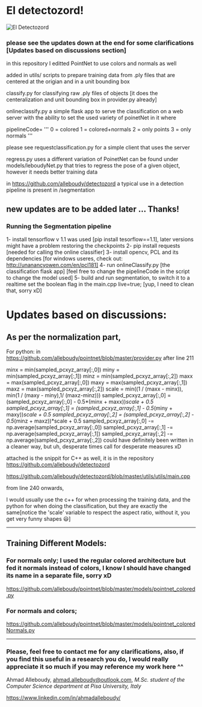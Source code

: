 # El detectozord!
![El Detectozord](https://github.com/alleboudy/pointnet/blob/master/doc/eldetectozord.png?raw=true "El detectoZord")


### please see the updates down at the end for some clarifications [Updates based on discussions section]

in this repository I editted PointNet to use colors and normals as well

added in utils/ scripts to prepare training data from .ply files that are centered at the origian and in a unit bounding box

classify.py for classifying raw .ply files of objects [it does the centeralization and unit bounding box in provider.py already]

onlineclassify.py a simple flask app to serve the classification on a web server with the ability to set the used variety of poinetNet
in it where 

pipelineCode=
'''
0 = colored
1 = colored+normals
2 = only points
3 = only normals
'''

please see requestclassification.py for a simple client that uses the server

regress.py uses a different variation of PoinetNet can be found under models/leboudyNet.py that tries to regress the pose of a given object, however it needs better training data


in https://github.com/alleboudy/detectozord
a typical use in a detection pipeline is present in /segmentation

new updates are to be added later ...
Thanks!
-------


### Running the Segmentation pipeline

1- install tensorflow v 1.1  was used [pip install tesorflow==1.1], later versions might have a problem restoring the checkpoints
2- pip install requests  [needed for calling the online classifier]
3- install opencv, PCL and its dependencies [for windows useres, check out: http://unanancyowen.com/en/pcl181]
4- run onlineClassify.py [the classification flask app] [feel free to change the pipelineCode in the script to change the model used]
5- build and run segmentation, to switch it to a realtime set the boolean flag in the main.cpp live=true; [yup, I need to clean that, sorry xD]




# Updates based on discussions:


## As per the normalization part,
For python: in 
https://github.com/alleboudy/pointnet/blob/master/provider.py
after line 211 


minx = min(sampled_pcxyz_array[:,0])
miny = min(sampled_pcxyz_array[:,1])
minz = min(sampled_pcxyz_array[:,2])
maxx = max(sampled_pcxyz_array[:,0])
maxy = max(sampled_pcxyz_array[:,1])
maxz = max(sampled_pcxyz_array[:,2])
scale = min((1 / (maxx - minx)), min(1 / (maxy - miny),1/ (maxz-minz)))
sampled_pcxyz_array[:,0] = (sampled_pcxyz_array[:,0] - 0.5*(minx + maxx))*scale + 0.5
sampled_pcxyz_array[:,1] = (sampled_pcxyz_array[:,1] - 0.5*(miny + maxy))*scale + 0.5
sampled_pcxyz_array[:,2] = (sampled_pcxyz_array[:,2] - 0.5*(minz + maxz))*scale + 0.5
sampled_pcxyz_array[:,0] -= np.average(sampled_pcxyz_array[:,0])
sampled_pcxyz_array[:,1] -= np.average(sampled_pcxyz_array[:,1])
sampled_pcxyz_array[:,2] -= np.average(sampled_pcxyz_array[:,2])
could have definitely been written in a cleaner way, but uh, desperate times call for desperate measures xD

attached is the snippit for C++ as well, 
it is in the repository 
https://github.com/alleboudy/detectozord

https://github.com/alleboudy/detectozord/blob/master/utils/utils/main.cpp

from line 240 onwards, 

I would usually use the c++ for when processing the training data, and the python for when doing the classification, but they are exactly the same[notice the 'scale' variable to respect the aspect ratio, without it, you get very funny shapes 😃]


------------
## Training Different Models:

### For normals only; I used the regular colored architecture but fed it normals instead of colors, I know I should have changed its name in a separate file, sorry xD

https://github.com/alleboudy/pointnet/blob/master/models/pointnet_colored.py


### For normals and colors;

https://github.com/alleboudy/pointnet/blob/master/models/pointnet_coloredNormals.py

------
### Please, feel free to contact me for any clarifications, also, if you find this useful in a research you do, I would really appreciate it so much if you may reference my work here ^^
Ahmad Alleboudy, ahmad.alleboudy@outlook.com,
*M.Sc. student of the Computer Science department at Pisa University, Italy*

https://www.linkedin.com/in/ahmadalleboudy/
